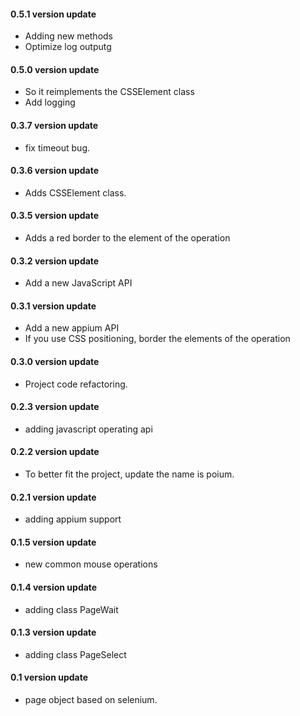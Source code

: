 #### 0.5.1 version update

* Adding new methods
* Optimize log outputg


#### 0.5.0 version update

* So it reimplements the CSSElement class
* Add logging

#### 0.3.7 version update

* fix timeout bug.


#### 0.3.6 version update

* Adds CSSElement class.

#### 0.3.5 version update

* Adds a red border to the element of the operation


#### 0.3.2 version update

* Add a new JavaScript API


#### 0.3.1 version update

* Add a new appium API
* If you use CSS positioning, border the elements of the operation

#### 0.3.0 version update

* Project code refactoring.

#### 0.2.3 version update

* adding javascript operating api

#### 0.2.2 version update

* To better fit the project, update the name is poium.

#### 0.2.1 version update

* adding appium support

#### 0.1.5 version update

* new common mouse operations

#### 0.1.4 version update

* adding class PageWait

#### 0.1.3 version update

* adding class PageSelect

#### 0.1 version update

* page object based on selenium.
